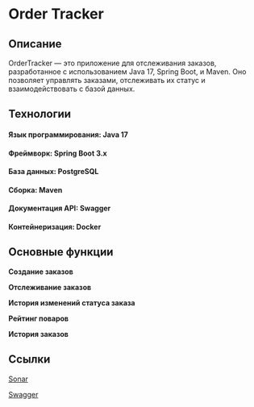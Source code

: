 # Order Tracker

## Описание
OrderTracker — это приложение для отслеживания заказов, разработанное с использованием Java 17, Spring Boot, и Maven. Оно позволяет управлять заказами, отслеживать их статус и взаимодействовать с базой данных.

## Технологии
#### Язык программирования: Java 17
#### Фреймворк: Spring Boot 3.x
#### База данных: PostgreSQL
#### Сборка: Maven
#### Документация API: Swagger
#### Контейнеризация: Docker

## Основные функции
**Создание заказов**

**Отслеживание заказов**

**История изменений статуса заказа**

**Рейтинг поваров**

**История заказов**



## Ссылки
[Sonar](https://sonarcloud.io/project/overview?id=zenvxous_OrderTracker)

[Swagger](http://localhost:8080/swagger-ui/index.html)